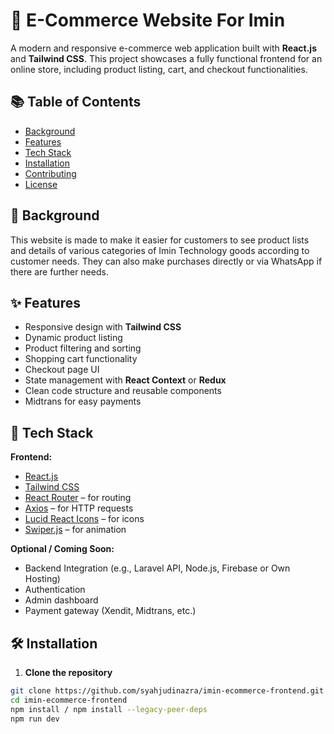 # 🛒 E-Commerce Website For Imin

A modern and responsive e-commerce web application built with **React.js** and **Tailwind CSS**. This project showcases a fully functional frontend for an online store, including product listing, cart, and checkout functionalities.

## 📚 Table of Contents

- [Background](#background)
- [Features](#features)
- [Tech Stack](#tech-stack)
- [Installation](#installation)
- [Contributing](#contributing)
- [License](#license)

## 📖 Background

This website is made to make it easier for customers to see product lists and details of various categories of Imin Technology goods according to customer needs. They can also make purchases directly or via WhatsApp if there are further needs.

## ✨ Features

- Responsive design with **Tailwind CSS**
- Dynamic product listing
- Product filtering and sorting
- Shopping cart functionality
- Checkout page UI
- State management with **React Context** or **Redux**
- Clean code structure and reusable components
- Midtrans for easy payments

## 🚀 Tech Stack

**Frontend:**

- [React.js](https://reactjs.org/)
- [Tailwind CSS](https://tailwindcss.com/)
- [React Router](https://reactrouter.com/) – for routing
- [Axios](https://axios-http.com/) – for HTTP requests
- [Lucid React Icons](https://lucide.dev/icons/) – for icons
- [Swiper.js](https://swiperjs.com) – for animation

**Optional / Coming Soon:**

- Backend Integration (e.g., Laravel API, Node.js, Firebase or Own Hosting)
- Authentication
- Admin dashboard
- Payment gateway (Xendit, Midtrans, etc.)

## 🛠 Installation

1. **Clone the repository**

```bash
git clone https://github.com/syahjudinazra/imin-ecommerce-frontend.git
cd imin-ecommerce-frontend
npm install / npm install --legacy-peer-deps
npm run dev
```
